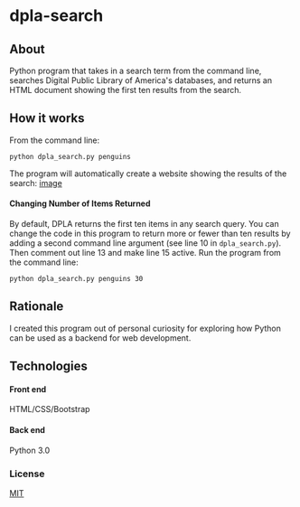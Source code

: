 # dpla-search

## About
Python program that takes in a search term from the command line, searches Digital Public Library of America's databases, and returns an HTML document showing the first ten results from the search. 

## How it works
From the command line:
```
python dpla_search.py penguins
```
The program will automatically create a website showing the results of the search:
[image](dpla_search.png)

#### Changing Number of Items Returned
By default, DPLA returns the first ten items in any search query. You can change the code in this program to return more or fewer than ten results by adding a second command line argument (see line 10 in ```dpla_search.py```). Then comment out line 13 and make line 15 active. Run the program from the command line:
```
python dpla_search.py penguins 30
```

## Rationale
I created this program out of personal curiosity for exploring how Python can be used as a backend for web development. 

## Technologies
#### Front end 
HTML/CSS/Bootstrap
#### Back end 
Python 3.0

### License
[MIT](https://opensource.org/licenses/MIT)

